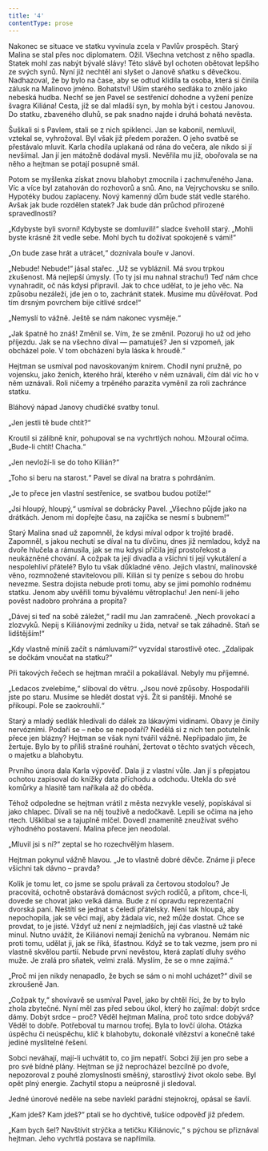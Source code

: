 ```yaml
---
title: '4'
contentType: prose
---
```


<section>

Nakonec se situace ve statku vyvinula zcela v Pavlův prospěch. Starý Malina se stal přes noc diplomatem. Ožil. Všechna vetchost z něho spadla. Statek mohl zas nabýt bývalé slávy! Této slávě byl ochoten obětovat lepšího ze svých synů. Nyní již nechtěl ani slyšet o Janově sňatku s děvečkou. Nadhazoval, že by bylo na čase, aby se odtud klidila ta osoba, která si činila zálusk na Malinovo jméno. Bohatství! Uším starého sedláka to znělo jako nebeská hudba. Nechť se jen Pavel se sestřenicí dohodne a vyžení peníze švagra Kiliána! Cesta, jíž se dal mladší syn, by mohla být i cestou Janovou. Do statku, zbaveného dluhů, se pak snadno najde i druhá bohatá nevěsta.

Šuškali si s Pavlem, stali se z nich spiklenci. Jan se kabonil, nemluvil, vztekal se, vyhrožoval. Byl však již předem poražen. O jeho svatbě se přestávalo mluvit. Karla chodila uplakaná od rána do večera, ale nikdo si jí nevšímal. Jan jí jen mátožně dodával mysli. Nevěřila mu již, obořovala se na něho a hejtman se potají posupně smál.

Potom se myšlenka získat znovu blahobyt zmocnila i zachmuřeného Jana. Víc a více byl zatahován do rozhovorů a snů. Ano, na Vejrychovsku se snilo. Hypotéky budou zaplaceny. Nový kamenný dům bude stát vedle starého. Avšak jak bude rozdělen statek? Jak bude dán průchod přirozené spravedlnosti?

„Kdybyste byli svorní! Kdybyste se domluvili!“ sladce šveholil starý. „Mohli byste krásně žít vedle sebe. Mohl bych tu dožívat spokojeně s vámi!“

„On bude zase hrát a utrácet,“ doznívala bouře v Janovi.

„Nebude! Nebude!“ jásal stařec. „Už se vybláznil. Má svou trpkou zkušenost. Má nejlepší úmysly. (To ty jsi mu nahnal strachu!) Teď nám chce vynahradit, oč nás kdysi připravil. Jak to chce udělat, to je jeho věc. Na způsobu nezáleží, jde jen o to, zachránit statek. Musíme mu důvěřovat. Pod tím drsným povrchem bije citlivé srdce!“

„Nemyslí to vážně. Ještě se nám nakonec vysměje.“

„Jak špatně ho znáš! Změnil se. Vím, že se změnil. Pozoruji ho už od jeho příjezdu. Jak se na všechno díval — pamatuješ? Jen si vzpomeň, jak obcházel pole. V tom obcházení byla láska k hroudě.“

Hejtman se usmíval pod navoskovaným knírem. Chodil nyní pružně, po vojensku, jako ženich, kterého hrál, kterého v něm uznávali, čím dál víc ho v něm uznávali. Roli ničemy a trpěného parazita vyměnil za roli zachránce statku.

Bláhový nápad Janovy chudičké svatby tonul.

„Jen jestli tě bude chtít?“

Kroutil si zálibně knír, pohupoval se na vychrtlých nohou. Mžoural očima. „Bude-li chtít! Chacha.“

„Jen nevloží-li se do toho Kilián?“

„Toho si beru na starost.“ Pavel se díval na bratra s pohrdáním.

„Je to přece jen vlastní sestřenice, se svatbou budou potíže!“

„Jsi hloupý, hloupý,“ usmíval se dobrácky Pavel. „Všechno půjde jako na drátkách. Jenom mi dopřejte času, na zajíčka se nesmí s bubnem!“

Starý Malina snad už zapomněl, že kdysi míval odpor k trojité bradě. Zapomněl, s jakou nechutí se díval na tu dívčinu, dnes již nemladou, když na dvoře hlučela a rámusila, jak se mu kdysi příčila její prostořekost a neukázněné chování. A cožpak ta její divadla a všichni ti její vykutálení a nespolehliví přátelé? Bylo tu však důkladné věno. Jejich vlastní, malinovské věno, rozmnožené stavitelovou pílí. Kilián si ty peníze s sebou do hrobu nevezme. Sestra dojista nebude proti tomu, aby se jimi pomohlo rodnému statku. Jenom aby uvěřili tomu bývalému větroplachu! Jen není-li jeho pověst nadobro prohrána a propita?

„Dávej si teď na sobě záležet,“ radil mu Jan zamračeně. „Nech provokací a zlozvyků. Nepij s Kiliánovými zedníky u žida, netvař se tak záhadně. Staň se lidštějším!“

„Kdy vlastně míníš začít s námluvami?“ vyzvídal starostlivě otec. „Zdalipak se dočkám vnoučat na statku?“

Při takových řečech se hejtman mračil a pokašlával. Nebyly mu příjemné.

„Ledacos zvelebíme,“ sliboval do větru. „Jsou nové způsoby. Hospodařili jste po staru. Musíme se hledět dostat výš. Žít si panštěji. Mnohé se přikoupí. Pole se zaokrouhlí.“

Starý a mladý sedlák hledívali do dálek za lákavými vidinami. Obavy je činily nervózními. Podaří se – nebo se nepodaří? Nedělá si z nich ten potutelník přece jen blázny? Hejtman se však nyní tvářil vážně. Nepřipadalo jim, že žertuje. Bylo by to příliš strašné rouhání, žertovat o těchto svatých věcech, o majetku a blahobytu.

Prvního února dala Karla výpověď. Dala ji z vlastní vůle. Jan jí s přepjatou ochotou zapisoval do knížky data příchodu a odchodu. Utekla do své komůrky a hlasitě tam naříkala až do oběda.

Téhož odpoledne se hejtman vrátil z města nezvykle veselý, popískával si jako chlapec. Dívali se na něj touživě a nedočkavě. Lepili se očima na jeho rtech. Ušklíbal se a tajuplně mlčel. Dovedl znamenitě zneužívat svého výhodného postavení. Malina přece jen neodolal.

„Mluvil jsi s ní?“ zeptal se ho rozechvělým hlasem.

Hejtman pokynul vážně hlavou. „Je to vlastně dobré děvče. Známe ji přece všichni tak dávno – pravda?

Kolik je tomu let, co jsme se spolu právali za čertovou stodolou? Je pracovitá, ochotně obstarává domácnost svých rodičů, a přitom, chce-li, dovede se chovat jako velká dáma. Bude z ní opravdu reprezentační dvorská paní. Neštítí se jednat s čeledí přátelsky. Není tak hloupá, aby nepochopila, jak se věci mají, aby žádala víc, než může dostat. Chce se provdat, to je jisté. Vždyť už není z nejmladších, její čas vlastně už také minul. Nutno uvážit, že Kiliánovi nemají ženichů na vybranou. Nemám nic proti tomu, udělat ji, jak se říká, šťastnou. Když se to tak vezme, jsem pro ni vlastně skvělou partií. Nebude první nevěstou, která zaplatí dluhy svého muže. Je zralá pro sňatek, velmi zralá. Myslím, že se o mne zajímá.“

„Proč mi jen nikdy nenapadlo, že bych se sám o ni mohl ucházet?“ divil se zkroušeně Jan.

„Cožpak ty,“ shovívavě se usmíval Pavel, jako by chtěl říci, že by to bylo zhola zbytečné. Nyní měl zas před sebou úkol, který ho zajímal: dobýt srdce dámy. Dobýt srdce – proč? Věděl hejtman Malina, proč toto srdce dobývá? Věděl to dobře. Potřeboval tu marnou trofej. Byla to lovčí úloha. Otázka úspěchu či neúspěchu, klíč k blahobytu, dokonalé vítězství a konečně také jediné myslitelné řešení.

Sobci neváhají, mají-li uchvátit to, co jim nepatří. Sobci žijí jen pro sebe a pro své bídné plány. Hejtman se již neprocházel bezcílně po dvoře, nepozoroval z pouhé zlomyslnosti směšný, starostlivý život okolo sebe. Byl opět plný energie. Zachytil stopu a neúprosně ji sledoval.

Jedné únorové neděle na sebe navlekl parádní stejnokroj, opásal se šavlí.

„Kam jdeš? Kam jdeš?“ ptali se ho dychtivě, tušíce odpověď již předem.

„Kam bych šel? Navštívit strýčka a tetičku Kiliánovic,“ s pýchou se přiznával hejtman. Jeho vychrtlá postava se napřímila.

</section>
